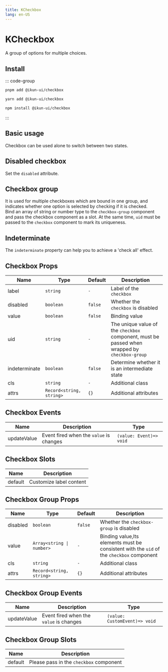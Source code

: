 ```yaml
---
title: KCheckbox
lang: en-US
---
```


# KCheckbox

A group of options for multiple choices.

## Install

::: code-group

```bash [pnpm]
pnpm add @ikun-ui/checkbox
```

```bash [yarn]
yarn add @ikun-ui/checkbox
```

```bash [npm]
npm install @ikun-ui/checkbox
```

:::

## Basic usage

Checkbox can be used alone to switch between two states.

<demo src="../../../../example/checkbox/basic.svelte" github="Checkbox"></demo>

## Disabled checkbox

Set the `disabled` attribute.

<demo src="../../../../example/checkbox/disabled.svelte" github="Checkbox"></demo>

## Checkbox group

It is used for multiple checkboxes which are bound in one group, and indicates whether one option is selected by checking if it is checked.  
Bind an array of string or number type to the `checkbox-group` component and pass the checkbox component as a slot.
At the same time, `uid` must be passed to the `checkbox` component to mark its uniqueness.

<demo src="../../../../example/checkbox/group.svelte" github="CheckboxGroup"></demo>

## Indeterminate

The `indeterminate` property can help you to achieve a 'check all' effect.

<demo src="../../../../example/checkbox/indeterminate.svelte" github="CheckboxGroup"></demo>

## Checkbox Props

| Name          | Type                     | Default | Description                                                                                   |
| ------------- | ------------------------ | ------- | --------------------------------------------------------------------------------------------- |
| label         | `string`                 | `-`     | Label of the `checkbox`                                                                       |
| disabled      | `boolean`                | `false` | Whether the `checkbox` is disabled                                                            |
| value         | `boolean`                | `false` | Binding value                                                                                 |
| uid           | `string`                 | `-`     | The unique value of the `checkbox` component, must be passed when wrapped by `checkbox-group` |
| indeterminate | `boolean`                | `false` | Determine whether it is an intermediate state                                                 |
| cls           | `string`                 | `-`     | Additional class                                                                              |
| attrs         | `Record<string, string>` | `{}`    | Additional attributes                                                                         |

## Checkbox Events

| Name        | Description                             | Type                    |
| ----------- | --------------------------------------- | ----------------------- |
| updateValue | Event fired when the `value` is changes | `(value: Event)=> void` |

## Checkbox Slots

| Name    | Description             |
| ------- | ----------------------- |
| default | Customize label content |

## Checkbox Group Props

| Name     | Type                      | Default | Description                                                                              |
| -------- | ------------------------- | ------- | ---------------------------------------------------------------------------------------- |
| disabled | `boolean`                 | `false` | Whether the `checkbox-group` is disabled                                                 |
| value    | `Array<string \| number>` | `-`     | Binding value,Its elements must be consistent with the `uid` of the `checkbox` component |
| cls      | `string`                  | `-`     | Additional class                                                                         |
| attrs    | `Record<string, string>`  | `{}`    | Additional attributes                                                                    |

## Checkbox Group Events

| Name        | Description                             | Type                          |
| ----------- | --------------------------------------- | ----------------------------- |
| updateValue | Event fired when the `value` is changes | `(value: CustomEvent)=> void` |

## Checkbox Group Slots

| Name    | Description                             |
| ------- | --------------------------------------- |
| default | Please pass in the `checkbox` component |
